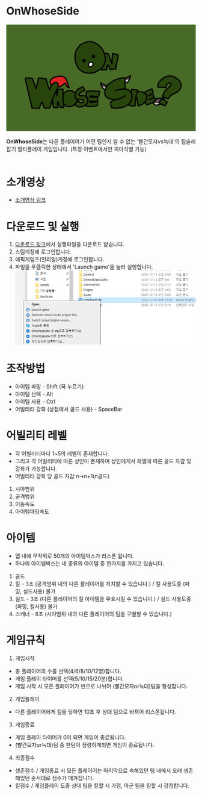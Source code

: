 # OnWhoseSide
<center><img src="img/Title.png"></img>
</center>

**OnWhoseSide**는 다른 플레이어가 어떤 팀인지 알 수 없는 '빨간모자vs늑대'의 팀술래잡기 멀티플레이 게임입니다. (특정 이벤트에서만 피아식별 가능)
<br><br>

# 소개영상
- [소개영상 링크](https://youtu.be/46_cu-_8Zhc)

# 다운로드 및 실행
1. [다운로드 링크](https://drive.google.com/file/d/13nw_n8hRJnKJYjkftJxZBEu5yOul1XGy/view?usp=sharing)에서 실행파일을 다운로드 받습니다.
2. 스팀계정에 로그인합니다.
3. 에픽게임즈(언리얼)계정에 로그인합니다.
4. 파일을 우클릭한 상태에서 'Launch game'을 눌러 실행합니다. <img src="실행방법.png"></img>

# 조작방법
- 아이템 파밍 - Shift (꾹 누르기)
- 아이템 선택 - Alt
- 아이템 사용 - Ctrl
- 어빌리티 강화 (상점에서 골드 사용) - SpaceBar

# 어빌리티 레벨
- 각 어빌리티마다 1~5의 레벨이 존재합니다.
- 그리고 각 어빌리티에 따른 상인이 존재하며 상인에게서 레벨에 따른 골드 차감 및 강화가 가능합니다.
- 어빌리티 강화 당 골드 차감 n->n+1(n골드)
1. 시야범위
2. 공격범위
3. 이동속도
4. 아이템파밍속도

# 아이템
- 맵 내에 무작위로 50개의 아이템박스가 리스폰 됩니다.
- 하나의 아이템박스는 네 종류의 아이템 중 한가지를 가지고 있습니다.
1. 골드
2. 킬 - 3초 (공격범위 내의 다른 플레이어를 처치할 수 있습니다.) / 킬 사용도중 (파밍, 실드사용) 불가
3. 실드 - 3초 (다른 플레이어의 킬 아이템을 무효시킬 수 있습니다.) / 실드 사용도중 (파밍, 킬사용) 불가
4. 스캐너 - 8초 (시야범위 내의 다른 플레이어의 팀을 구별할 수 있습니다.)

# 게임규칙
1. 게임시작
- 총 플레이어의 수를 선택(4/6/8/10/12명)합니다.
- 게임 플레이 타이머를 선택(5/10/15/20분)합니다.
- 게임 시작 시 모든 플레이어가 반으로 나뉘어 (빨간모자or늑대)팀을 형성합니다.
2. 게임플레이
- 다른 플레이어에게 킬을 당하면 10초 후 상대 팀으로 바뀌어 리스폰됩니다.
3. 게임종료
- 게임 플레이 타이머가 0이 되면 게임이 종료됩니다.
- (빨간모자or늑대)팀 중 한팀이 점령하게되면 게임이 종료됩니다.
4. 최종점수
- 생존점수 / 게임종료 시 모든 플레이어는 마지막으로 속해있던 팀 내에서 오래 생존해있던 순서대로 점수가 매겨집니다.
- 킬점수 / 게임플레이 도중 상대 팀을 킬할 시 가점, 아군 팀을 킬할 시 감점합니다.
